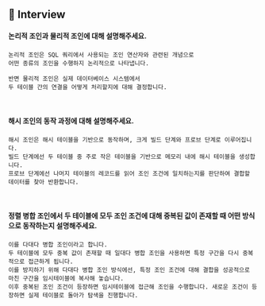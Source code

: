 ## 📝 Interview

#### 논리적 조인과 물리적 조인에 대해 설명해주세요.
```
논리적 조인은 SQL 쿼리에서 사용되는 조인 연산자와 관련된 개념으로
어떤 종류의 조인을 수행하지 논리적으로 나타냅니다.

반면 물리적 조인은 실제 데이터베이스 시스템에서
두 테이블 간의 연결을 어떻게 처리할지에 대해 결정합니다. 
```
<br>

#### 해시 조인의 동작 과정에 대해 설명해주세요.
```
해시 조인은 해시 테이블을 기반으로 동작하며, 크게 빌드 단계와 프로브 단계로 이루어집니다.
빌드 단계에선 두 테이블 중 주로 작은 테이블을 기반으로 메모리 내에 해시 테이블을 생성합니다.
프로브 단계에선 나머지 테이블의 레코드를 읽어 조인 조건에 일치하는지를 판단하여 결합할 데이터를 찾아 반환합니다. 
```
<br>

#### 정렬 병합 조인에서 두 테이블에 모두 조인 조건에 대해 중복된 값이 존재할 때 어떤 방식으로 동작하는지 설명해주세요. 
```
이를 다대다 병합 조인이라고 합니다.
두 테이블에 모두 중복 값이 존재할 때 일대다 병합 조인을 사용하면 특정 구간을 다시 중복적으로 접근하게 됩니다.
이를 방지하기 위해 다대다 병합 조인 방식에선, 특정 조인 조건에 대해 결합을 성공적으로 마친 구간을 임시테이블에 복사해 놓습니다.
이후 중복된 조인 조건이 등장하면 임시테이블에 접근해 조인을 수행합니다. 새로운 조건이 등장하면 실제 테이블로 돌아가 탐색을 진행합니다.
```

